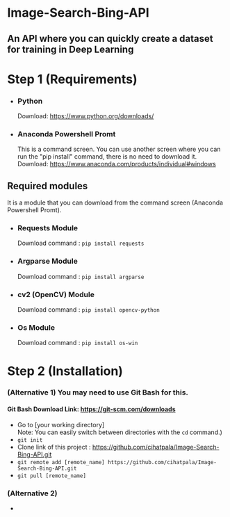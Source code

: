 # Image-Search-Bing-API
## An API where you can quickly create a dataset for training in Deep Learning

# Step 1 (Requirements)
* ###  Python 
   Download: https://www.python.org/downloads/
     
* ### Anaconda Powershell Promt
   This is a command screen. 
   You can use another screen where you can run the "pip install" command, there is no need to download it.
   Download: https://www.anaconda.com/products/individual#windows
     

## Required modules
   It is a module that you can download from the command screen (Anaconda Powershell Promt).
     
* ### Requests Module
   Download command : `pip install requests`
     
* ### Argparse Module
   Download command : `pip install argparse`
   
* ###  cv2 (OpenCV) Module
   Download command : `pip install opencv-python`
   
* ###  Os Module
   Download command : `pip install os-win`


# Step 2 (Installation)
   
   ### (Alternative 1) You may need to use Git Bash for this.
   #### Git Bash Download Link: https://git-scm.com/downloads
   * Go to [your working directory] <br>
     Note: You can easily switch between directories with the `cd` command.)
   * `git init`
   * Clone link of this project : https://github.com/cihatpala/Image-Search-Bing-API.git
   * `git remote add [remote_name] https://github.com/cihatpala/Image-Search-Bing-API.git`
   * `git pull [remote_name]`
  
   ### (Alternative 2)
   * 
   
